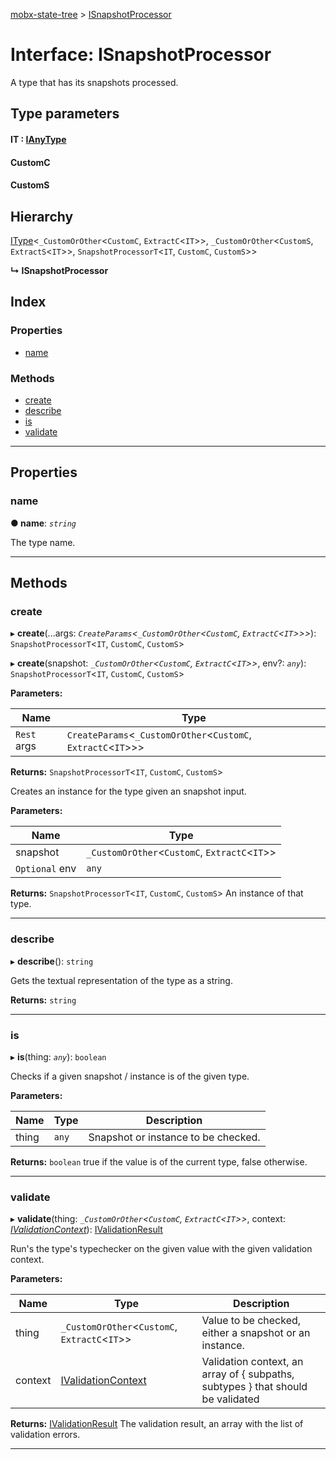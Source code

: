 [mobx-state-tree](../README.md) > [ISnapshotProcessor](../interfaces/isnapshotprocessor.md)

# Interface: ISnapshotProcessor

A type that has its snapshots processed.

## Type parameters
#### IT :  [IAnyType](../#ianytype)
#### CustomC 
#### CustomS 
## Hierarchy

 [IType](itype.md)<`_CustomOrOther`<`CustomC`, `ExtractC`<`IT`>>, `_CustomOrOther`<`CustomS`, `ExtractS`<`IT`>>, `SnapshotProcessorT`<`IT`, `CustomC`, `CustomS`>>

**↳ ISnapshotProcessor**

## Index

### Properties

* [name](isnapshotprocessor.md#name)

### Methods

* [create](isnapshotprocessor.md#create)
* [describe](isnapshotprocessor.md#describe)
* [is](isnapshotprocessor.md#is)
* [validate](isnapshotprocessor.md#validate)

---

## Properties

<a id="name"></a>

###  name

**● name**: *`string`*

The type name.

___

## Methods

<a id="create"></a>

###  create

▸ **create**(...args: *`CreateParams`<`_CustomOrOther`<`CustomC`, `ExtractC`<`IT`>>>*): `SnapshotProcessorT`<`IT`, `CustomC`, `CustomS`>

▸ **create**(snapshot: *`_CustomOrOther`<`CustomC`, `ExtractC`<`IT`>>*, env?: *`any`*): `SnapshotProcessorT`<`IT`, `CustomC`, `CustomS`>

**Parameters:**

| Name | Type |
| ------ | ------ |
| `Rest` args | `CreateParams`<`_CustomOrOther`<`CustomC`, `ExtractC`<`IT`>>> |

**Returns:** `SnapshotProcessorT`<`IT`, `CustomC`, `CustomS`>

Creates an instance for the type given an snapshot input.

**Parameters:**

| Name | Type |
| ------ | ------ |
| snapshot | `_CustomOrOther`<`CustomC`, `ExtractC`<`IT`>> |
| `Optional` env | `any` |

**Returns:** `SnapshotProcessorT`<`IT`, `CustomC`, `CustomS`>
An instance of that type.

___
<a id="describe"></a>

###  describe

▸ **describe**(): `string`

Gets the textual representation of the type as a string.

**Returns:** `string`

___
<a id="is"></a>

###  is

▸ **is**(thing: *`any`*): `boolean`

Checks if a given snapshot / instance is of the given type.

**Parameters:**

| Name | Type | Description |
| ------ | ------ | ------ |
| thing | `any` |  Snapshot or instance to be checked. |

**Returns:** `boolean`
true if the value is of the current type, false otherwise.

___
<a id="validate"></a>

###  validate

▸ **validate**(thing: *`_CustomOrOther`<`CustomC`, `ExtractC`<`IT`>>*, context: *[IValidationContext](../#ivalidationcontext)*): [IValidationResult](../#ivalidationresult)

Run's the type's typechecker on the given value with the given validation context.

**Parameters:**

| Name | Type | Description |
| ------ | ------ | ------ |
| thing | `_CustomOrOther`<`CustomC`, `ExtractC`<`IT`>> |  Value to be checked, either a snapshot or an instance. |
| context | [IValidationContext](../#ivalidationcontext) |  Validation context, an array of { subpaths, subtypes } that should be validated |

**Returns:** [IValidationResult](../#ivalidationresult)
The validation result, an array with the list of validation errors.

___

